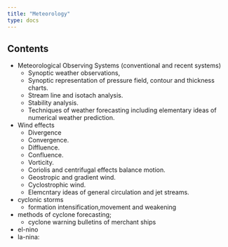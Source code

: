 ```yaml
---
title: "Meteorology"
type: docs
---
```


## Contents 

* Meteorological Observing Systems (conventional and recent systems)
   - Synoptic weather observations, 
   - Synoptic representation of pressure field, contour and thickness charts.
   - Stream line and isotach analysis. 
   - Stability analysis. 
   - Techniques of weather forecasting including elementary ideas of numerical weather prediction.
* Wind effects
   - Divergence
   - Convergence. 
   - Diffluence. 
   - Confluence. 
   - Vorticity. 
   - Coriolis and centrifugal effects balance motion. 
   - Geostropic and gradient wind. 
   - Cyclostrophic wind. 
   - Elemcntary ideas of general circulation and jet streams.
* cyclonic storms
   - formation intensification,movement and weakening
* methods of cyclone forecasting; 
   - cyclone warning bulletins of merchant ships
* el-nino
* la-nina:


